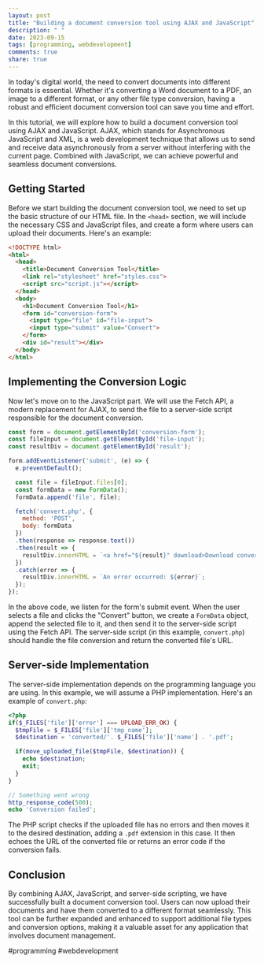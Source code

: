 ```yaml
---
layout: post
title: "Building a document conversion tool using AJAX and JavaScript"
description: " "
date: 2023-09-15
tags: [programming, webdevelopment]
comments: true
share: true
---
```


In today's digital world, the need to convert documents into different formats is essential. Whether it's converting a Word document to a PDF, an image to a different format, or any other file type conversion, having a robust and efficient document conversion tool can save you time and effort.

In this tutorial, we will explore how to build a document conversion tool using AJAX and JavaScript. AJAX, which stands for Asynchronous JavaScript and XML, is a web development technique that allows us to send and receive data asynchronously from a server without interfering with the current page. Combined with JavaScript, we can achieve powerful and seamless document conversions.

## Getting Started

Before we start building the document conversion tool, we need to set up the basic structure of our HTML file. In the `<head>` section, we will include the necessary CSS and JavaScript files, and create a form where users can upload their documents. Here's an example:

```html
<!DOCTYPE html>
<html>
  <head>
    <title>Document Conversion Tool</title>
    <link rel="stylesheet" href="styles.css">
    <script src="script.js"></script>
  </head>
  <body>
    <h1>Document Conversion Tool</h1>
    <form id="conversion-form">
      <input type="file" id="file-input">
      <input type="submit" value="Convert">
    </form>
    <div id="result"></div>
  </body>
</html>
```

## Implementing the Conversion Logic

Now let's move on to the JavaScript part. We will use the Fetch API, a modern replacement for AJAX, to send the file to a server-side script responsible for the document conversion. 

```javascript
const form = document.getElementById('conversion-form');
const fileInput = document.getElementById('file-input');
const resultDiv = document.getElementById('result');

form.addEventListener('submit', (e) => {
  e.preventDefault();

  const file = fileInput.files[0];
  const formData = new FormData();
  formData.append('file', file);

  fetch('convert.php', {
    method: 'POST',
    body: formData
  })
  .then(response => response.text())
  .then(result => {
    resultDiv.innerHTML = `<a href="${result}" download>Download converted file</a>`;
  })
  .catch(error => {
    resultDiv.innerHTML = `An error occurred: ${error}`;
  });
});
```

In the above code, we listen for the form's submit event. When the user selects a file and clicks the "Convert" button, we create a `FormData` object, append the selected file to it, and then send it to the server-side script using the Fetch API. The server-side script (in this example, `convert.php`) should handle the file conversion and return the converted file's URL.

## Server-side Implementation

The server-side implementation depends on the programming language you are using. In this example, we will assume a PHP implementation. Here's an example of `convert.php`:

```php
<?php
if($_FILES['file']['error'] === UPLOAD_ERR_OK) {
  $tmpFile = $_FILES['file']['tmp_name'];
  $destination = 'converted/'. $_FILES['file']['name'] . '.pdf';

  if(move_uploaded_file($tmpFile, $destination)) {
    echo $destination;
    exit;
  }
}

// Something went wrong
http_response_code(500);
echo 'Conversion failed';
```

The PHP script checks if the uploaded file has no errors and then moves it to the desired destination, adding a `.pdf` extension in this case. It then echoes the URL of the converted file or returns an error code if the conversion fails.

## Conclusion

By combining AJAX, JavaScript, and server-side scripting, we have successfully built a document conversion tool. Users can now upload their documents and have them converted to a different format seamlessly. This tool can be further expanded and enhanced to support additional file types and conversion options, making it a valuable asset for any application that involves document management.

#programming #webdevelopment